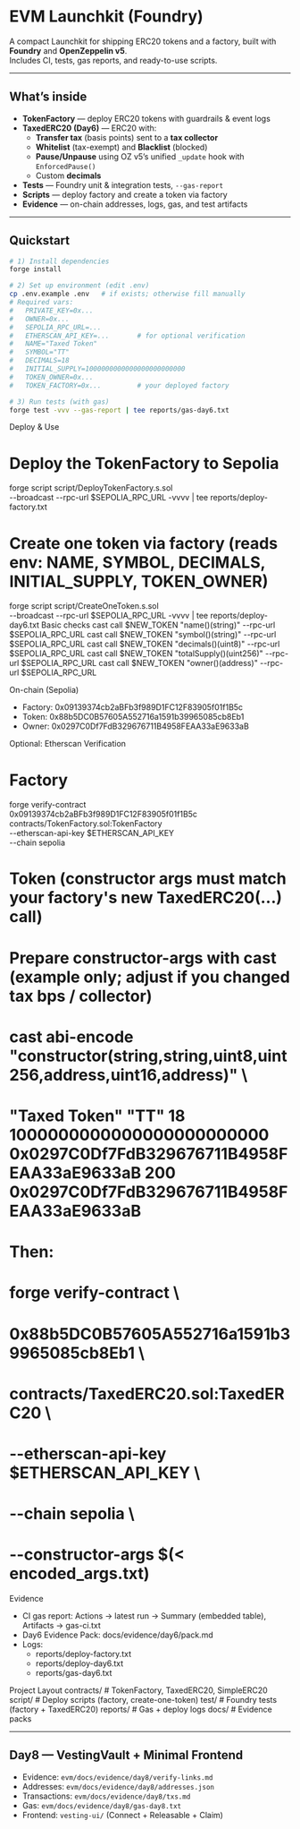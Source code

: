 # EVM Launchkit (Foundry)

A compact Launchkit for shipping ERC20 tokens and a factory, built with **Foundry** and **OpenZeppelin v5**.  
Includes CI, tests, gas reports, and ready-to-use scripts.

---

## What’s inside

- **TokenFactory** — deploy ERC20 tokens with guardrails & event logs
- **TaxedERC20 (Day6)** — ERC20 with:
  - **Transfer tax** (basis points) sent to a **tax collector**
  - **Whitelist** (tax-exempt) and **Blacklist** (blocked)
  - **Pause/Unpause** using OZ v5’s unified `_update` hook with `EnforcedPause()`
  - Custom **decimals**
- **Tests** — Foundry unit & integration tests, `--gas-report`
- **Scripts** — deploy factory and create a token via factory
- **Evidence** — on-chain addresses, logs, gas, and test artifacts

---

## Quickstart

```bash
# 1) Install dependencies
forge install

# 2) Set up environment (edit .env)
cp .env.example .env   # if exists; otherwise fill manually
# Required vars:
#   PRIVATE_KEY=0x...
#   OWNER=0x...
#   SEPOLIA_RPC_URL=...
#   ETHERSCAN_API_KEY=...       # for optional verification
#   NAME="Taxed Token"
#   SYMBOL="TT"
#   DECIMALS=18
#   INITIAL_SUPPLY=1000000000000000000000000
#   TOKEN_OWNER=0x...
#   TOKEN_FACTORY=0x...         # your deployed factory

# 3) Run tests (with gas)
forge test -vvv --gas-report | tee reports/gas-day6.txt

```
Deploy & Use
# Deploy the TokenFactory to Sepolia
forge script script/DeployTokenFactory.s.sol \
  --broadcast --rpc-url $SEPOLIA_RPC_URL -vvvv | tee reports/deploy-factory.txt

# Create one token via factory (reads env: NAME, SYMBOL, DECIMALS, INITIAL_SUPPLY, TOKEN_OWNER)
forge script script/CreateOneToken.s.sol \
  --broadcast --rpc-url $SEPOLIA_RPC_URL -vvvv | tee reports/deploy-day6.txt
Basic checks
cast call $NEW_TOKEN "name()(string)"         --rpc-url $SEPOLIA_RPC_URL
cast call $NEW_TOKEN "symbol()(string)"       --rpc-url $SEPOLIA_RPC_URL
cast call $NEW_TOKEN "decimals()(uint8)"      --rpc-url $SEPOLIA_RPC_URL
cast call $NEW_TOKEN "totalSupply()(uint256)" --rpc-url $SEPOLIA_RPC_URL
cast call $NEW_TOKEN "owner()(address)"       --rpc-url $SEPOLIA_RPC_URL

On-chain (Sepolia)
* Factory: 0x09139374cb2aBFb3f989D1FC12F83905f01f1B5c
* Token: 0x88b5DC0B57605A552716a1591b39965085cb8Eb1
* Owner: 0x0297C0Df7FdB329676711B4958FEAA33aE9633aB

Optional: Etherscan Verification
# Factory
forge verify-contract \
  0x09139374cb2aBFb3f989D1FC12F83905f01f1B5c \
  contracts/TokenFactory.sol:TokenFactory \
  --etherscan-api-key $ETHERSCAN_API_KEY \
  --chain sepolia

# Token (constructor args must match your factory's new TaxedERC20(...) call)
# Prepare constructor-args with cast (example only; adjust if you changed tax bps / collector)
# cast abi-encode "constructor(string,string,uint8,uint256,address,uint16,address)" \
#  "Taxed Token" "TT" 18 1000000000000000000000000 0x0297C0Df7FdB329676711B4958FEAA33aE9633aB 200 0x0297C0Df7FdB329676711B4958FEAA33aE9633aB

# Then:
# forge verify-contract \
#   0x88b5DC0B57605A552716a1591b39965085cb8Eb1 \
#   contracts/TaxedERC20.sol:TaxedERC20 \
#   --etherscan-api-key $ETHERSCAN_API_KEY \
#   --chain sepolia \
#   --constructor-args $(< encoded_args.txt)

Evidence
* CI gas report: Actions → latest run → Summary (embedded table), Artifacts → gas-ci.txt
* Day6 Evidence Pack: docs/evidence/day6/pack.md
* Logs:
    * reports/deploy-factory.txt
    * reports/deploy-day6.txt
    * reports/gas-day6.txt

Project Layout
contracts/   # TokenFactory, TaxedERC20, SimpleERC20
script/      # Deploy scripts (factory, create-one-token)
test/        # Foundry tests (factory + TaxedERC20)
reports/     # Gas + deploy logs
docs/        # Evidence packs

---

## Day8 — VestingVault + Minimal Frontend
- Evidence: `evm/docs/evidence/day8/verify-links.md`
- Addresses: `evm/docs/evidence/day8/addresses.json`
- Transactions: `evm/docs/evidence/day8/txs.md`
- Gas: `evm/docs/evidence/day8/gas-day8.txt`
- Frontend: `vesting-ui/` (Connect + Releasable + Claim)
